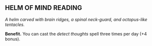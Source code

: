 ## HELM OF MIND READING

_A helm carved with brain ridges, a spinal neck-guard, and octopus-like tentacles._

**Benefit.** You can cast the *detect thoughts* spell three times per day (+4 bonus).

